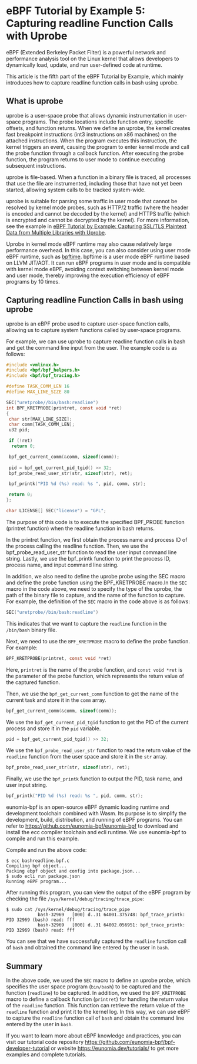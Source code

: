 # eBPF Tutorial by Example 5: Capturing readline Function Calls with Uprobe

eBPF (Extended Berkeley Packet Filter) is a powerful network and performance analysis tool on the Linux kernel that allows developers to dynamically load, update, and run user-defined code at runtime.

This article is the fifth part of the eBPF Tutorial by Example, which mainly introduces how to capture readline function calls in bash using uprobe.

## What is uprobe

uprobe is a user-space probe that allows dynamic instrumentation in user-space programs. The probe locations include function entry, specific offsets, and function returns. When we define an uprobe, the kernel creates fast breakpoint instructions (int3 instructions on x86 machines) on the attached instructions. When the program executes this instruction, the kernel triggers an event, causing the program to enter kernel mode and call the probe function through a callback function. After executing the probe function, the program returns to user mode to continue executing subsequent instructions.

uprobe is file-based. When a function in a binary file is traced, all processes that use the file are instrumented, including those that have not yet been started, allowing system calls to be tracked system-wide.

uprobe is suitable for parsing some traffic in user mode that cannot be resolved by kernel mode probes, such as HTTP/2 traffic (where the header is encoded and cannot be decoded by the kernel) and HTTPS traffic (which is encrypted and cannot be decrypted by the kernel). For more information, see the example in [eBPF Tutorial by Example: Capturing SSL/TLS Plaintext Data from Multiple Libraries with Uprobe](../30-sslsniff/README.md).

Uprobe in kernel mode eBPF runtime may also cause relatively large performance overhead. In this case, you can also consider using user mode eBPF runtime, such as [bpftime](https://github.com/eunomia-bpf/bpftime). bpftime is a user mode eBPF runtime based on LLVM JIT/AOT. It can run eBPF programs in user mode and is compatible with kernel mode eBPF, avoiding context switching between kernel mode and user mode, thereby improving the execution efficiency of eBPF programs by 10 times.

## Capturing readline Function Calls in bash using uprobe

uprobe is an eBPF probe used to capture user-space function calls, allowing us to capture system functions called by user-space programs.

For example, we can use uprobe to capture readline function calls in bash and get the command line input from the user. The example code is as follows:

```c
#include <vmlinux.h>
#include <bpf/bpf_helpers.h>
#include <bpf/bpf_tracing.h>

#define TASK_COMM_LEN 16
#define MAX_LINE_SIZE 80

SEC("uretprobe//bin/bash:readline")
int BPF_KRETPROBE(printret, const void *ret)
{
 char str[MAX_LINE_SIZE];
 char comm[TASK_COMM_LEN];
 u32 pid;

 if (!ret)
  return 0;

 bpf_get_current_comm(&comm, sizeof(comm));
 
 pid = bpf_get_current_pid_tgid() >> 32;
 bpf_probe_read_user_str(str, sizeof(str), ret);

 bpf_printk("PID %d (%s) read: %s ", pid, comm, str);

 return 0;
};

char LICENSE[] SEC("license") = "GPL";
```

The purpose of this code is to execute the specified BPF_PROBE function (printret function) when the readline function in bash returns.

In the printret function, we first obtain the process name and process ID of the process calling the readline function. Then, we use the bpf_probe_read_user_str function to read the user input command line string. Lastly, we use the bpf_printk function to print the process ID, process name, and input command line string.

In addition, we also need to define the uprobe probe using the SEC macro and define the probe function using the BPF_KRETPROBE macro.In the `SEC` macro in the code above, we need to specify the type of the uprobe, the path of the binary file to capture, and the name of the function to capture. For example, the definition of the `SEC` macro in the code above is as follows:

```c
SEC("uretprobe//bin/bash:readline")
```

This indicates that we want to capture the `readline` function in the `/bin/bash` binary file.

Next, we need to use the `BPF_KRETPROBE` macro to define the probe function. For example:

```c
BPF_KRETPROBE(printret, const void *ret)
```

Here, `printret` is the name of the probe function, and `const void *ret` is the parameter of the probe function, which represents the return value of the captured function.

Then, we use the `bpf_get_current_comm` function to get the name of the current task and store it in the `comm` array.

```c
bpf_get_current_comm(&comm, sizeof(comm));
```

We use the `bpf_get_current_pid_tgid` function to get the PID of the current process and store it in the `pid` variable.

```c
pid = bpf_get_current_pid_tgid() >> 32;
```

We use the `bpf_probe_read_user_str` function to read the return value of the `readline` function from the user space and store it in the `str` array.

```c
bpf_probe_read_user_str(str, sizeof(str), ret);
```

Finally, we use the `bpf_printk` function to output the PID, task name, and user input string.

```c
bpf_printk("PID %d (%s) read: %s ", pid, comm, str);
```

eunomia-bpf is an open-source eBPF dynamic loading runtime and development toolchain combined with Wasm. Its purpose is to simplify the development, build, distribution, and running of eBPF programs. You can refer to <https://github.com/eunomia-bpf/eunomia-bpf> to download and install the ecc compiler toolchain and ecli runtime. We use eunomia-bpf to compile and run this example.

Compile and run the above code:

```console
$ ecc bashreadline.bpf.c
Compiling bpf object...
Packing ebpf object and config into package.json...
$ sudo ecli run package.json
Running eBPF program...
```

After running this program, you can view the output of the eBPF program by checking the file `/sys/kernel/debug/tracing/trace_pipe`:

```console
$ sudo cat /sys/kernel/debug/tracing/trace_pipe
            bash-32969   [000] d..31 64001.375748: bpf_trace_printk: PID 32969 (bash) read: fff 
            bash-32969   [000] d..31 64002.056951: bpf_trace_printk: PID 32969 (bash) read: fff
```

You can see that we have successfully captured the `readline` function call of `bash` and obtained the command line entered by the user in `bash`.

## Summary

In the above code, we used the `SEC` macro to define an uprobe probe, which specifies the user space program (`bin/bash`) to be captured and the function (`readline`) to be captured. In addition, we used the `BPF_KRETPROBE` macro to define a callback function (`printret`) for handling the return value of the `readline` function. This function can retrieve the return value of the `readline` function and print it to the kernel log. In this way, we can use eBPF to capture the `readline` function call of `bash` and obtain the command line entered by the user in `bash`.

If you want to learn more about eBPF knowledge and practices, you can visit our tutorial code repository <https://github.com/eunomia-bpf/bpf-developer-tutorial> or website <https://eunomia.dev/tutorials/> to get more examples and complete tutorials.
